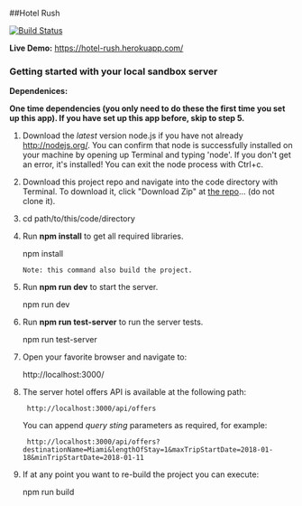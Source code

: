 
##Hotel Rush

[![Build Status](https://travis-ci.org/haydermabood/hotel-rush.svg?branch=master)](https://travis-ci.org/haydermabood/hotel-rush)

**Live Demo:** <https://hotel-rush.herokuapp.com/>

### Getting started with your local sandbox server

**Dependenices:**

**One time dependencies (you only need to do these the first time you set up this app). If you have set up this app before, skip to step 5.**

1) Download the *latest* version node.js if you have not already <http://nodejs.org/>. You can confirm that node is successfully installed on your machine by opening up Terminal and typing 'node'. If you don't get an error, it's installed! You can exit the node process with Ctrl+c.

2) Download this project repo and navigate into the code directory with Terminal. To download it, click "Download Zip" at [the repo](https://github.com/haydermabood/hotel-rush)... (do not clone it).

3) cd path/to/this/code/directory

4) Run **npm install** to get all required libraries.

	npm install

    ```Note: this command also build the project.``` 

5) Run **npm run dev** to start the server.

	npm run dev

6) Run **npm run test-server** to run the server tests.

	npm run test-server
	
7) Open your favorite browser and navigate to:

	http://localhost:3000/

8) The server hotel offers API is available at the following path:

        http://localhost:3000/api/offers
	
	You can append *query sting* parameters as required, for example:
	
	    http://localhost:3000/api/offers?destinationName=Miami&lengthOfStay=1&maxTripStartDate=2018-01-18&minTripStartDate=2018-01-11
	
9) If at any point you want to re-build the project you can execute:

	npm run build
